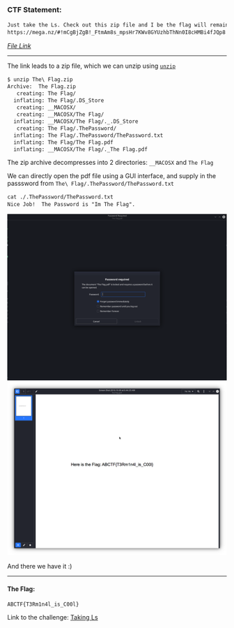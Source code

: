 ### CTF Statement:
```txt
Just take the Ls. Check out this zip file and I be the flag will remain hidden.
https://mega.nz/#!mCgBjZgB!_FtmAm8s_mpsHr7KWv8GYUzhbThNn0I8cHMBi4fJQp8
```

_[File Link](https://mega.nz/#!mCgBjZgB!_FtmAm8s_mpsHr7KWv8GYUzhbThNn0I8cHMBi4fJQp8)_

---

The link leads to a zip file, which we can unzip using [`unzip`]()

```console
$ unzip The\ Flag.zip
Archive:  The Flag.zip
   creating: The Flag/
  inflating: The Flag/.DS_Store
   creating: __MACOSX/
   creating: __MACOSX/The Flag/
  inflating: __MACOSX/The Flag/._.DS_Store
   creating: The Flag/.ThePassword/
  inflating: The Flag/.ThePassword/ThePassword.txt
  inflating: The Flag/The Flag.pdf
  inflating: __MACOSX/The Flag/._The Flag.pdf
```


The zip archive decompresses into 2 directories: `__MACOSX` and `The Flag`

We can directly open the pdf file using a GUI interface, and supply in the passsword from `The\ Flag/.ThePassword/ThePassword.txt`

```txt
cat ./.ThePassword/ThePassword.txt
Nice Job!  The Password is "Im The Flag".
```

![ss_one](./one.png)
![ss_two](./two.png)


And there we have it  :)


---

#### The Flag:
    ABCTF{T3Rm1n4l_is_C00l}


Link to the challenge: [Taking Ls](https://ctflearn.com/challenge/103)
